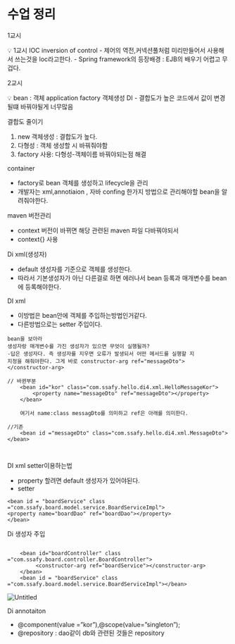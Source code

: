 # 수업 정리

1교시

<aside>
💡 1교시 
IOC  inversion of control 
- 제어의 역전,커넥션풀처럼 미리만들어서 사용해서 쓰는것을  loc라고한다.
- Spring framework의 등장배경 : EJB의 배우기 어렵고 무겁다.

</aside>

2교시

<aside>
💡 bean : 객체
application factory 객체생성
DI
- 결합도가 높은 코드에서 값이 변경될떄 바꿔야될게 너무많음

결합도 줄이기
1. new 객체생성 : 결합도가 높다.
2. 다형성 : 객체 생성할 시 바꿔줘야함
3. factory 사용: 다형성-객체이름 바꿔야되는점 해결

container 
- factory로 bean 객체를 생성하고 lifecycle을 관리
- 개발자는  xml,annotiaion , 자바 confing 한가지 방법으로 관리해야할 bean을 알려줘야한다.

maven 버전관리
- context 버전이 바뀌면 해당 관련된 maven 파일 다바꿔야되서
- context{} 사용

Di xml(생성자)
- default 생성자를 기준으로 객체를 생성한다.
- 따라서 기본생성자가 아닌 다른걸로 하면 에러나서 bean 등록과 매개변수를 bean에 등록해야한다.

</aside>

DI xml

- 이방법은 bean안에 객체를 주입하는방법인거같다.
- 다른방법으로는 setter 주입이다.

```
bean을 보아라 
생성자랑 매개변수를 가진 생성자가 있으면 무엇이 실행될까?
-답은 생성자다. 즉 생성자를 지우면 오류가 발생되서 어떤 메서드를 실행할 지 
지정을 해줘야한다. 그게 바로 constructor-arg ref="messageDto"> </constructor-arg>

// 바뀐부분
	<bean id="kor" class="com.ssafy.hello.di4.xml.HelloMessageKor">
		<property name="messageDto" ref="messageDto"></property>	
	</bean>
	
	여기서 name:class messagDto를 의미하고 ref은 아래를 의미한다.

//기존
	<bean id ="messageDto" class="com.ssafy.hello.di4.xml.MessageDto"></bean>
	
	
```

DI xml setter이용하는법

- property 할려면 default 생성자가 있어야된다.
- setter

```
<bean id = "boardService" class ="com.ssafy.board.model.service.BoardServiceImpl">
<property name="boardDao" ref="boardDao"></property>
</bean>
```

Di 생성자 주입

```

	<bean id="boardController" class ="com.ssafy.board.controller.BoardController">
		 <constructor-arg ref="boardService"></constructor-arg>
	</bean>
	<bean id = "boardService" class ="com.ssafy.board.model.service.BoardServiceImpl"></bean>
```

![Untitled](https://prod-files-secure.s3.us-west-2.amazonaws.com/cd4c5c0a-1563-4707-afa2-6b081ed69d45/d8a19411-f2fb-4aed-b01a-b395f1053481/Untitled.png)

Di annotaiton

- @component(value =”kor”),@scope(value=”singleton”);
- @repository : dao같이 db와 관련된 것들은 repository
